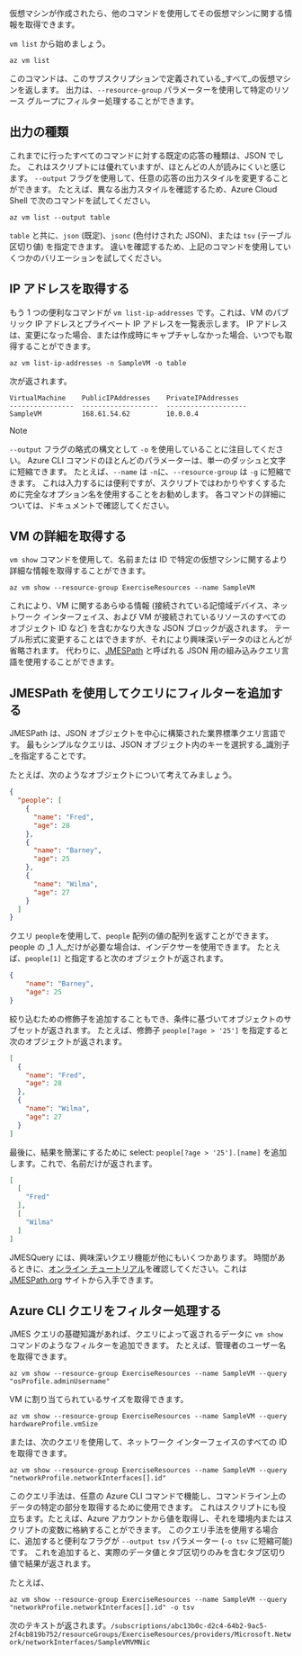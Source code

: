 仮想マシンが作成されたら、他のコマンドを使用してその仮想マシンに関する情報を取得できます。

`vm list` から始めましょう。

```azurecli
az vm list
```

このコマンドは、このサブスクリプションで定義されている_すべて_の仮想マシンを返します。 出力は、`--resource-group` パラメーターを使用して特定のリソース グループにフィルター処理することができます。 

## <a name="output-types"></a>出力の種類
これまでに行ったすべてのコマンドに対する既定の応答の種類は、JSON でした。 これはスクリプトには優れていますが、ほとんどの人が読みにくいと感じます。 `--output` フラグを使用して、任意の応答の出力スタイルを変更することができます。 たとえば、異なる出力スタイルを確認するため、Azure Cloud Shell で次のコマンドを試してください。

```azurecli
az vm list --output table
```

`table` と共に、`json` (既定)、`jsonc` (色付けされた JSON)、または `tsv` (テーブル区切り値) を指定できます。 違いを確認するため、上記のコマンドを使用していくつかのバリエーションを試してください。

## <a name="getting-the-ip-address"></a>IP アドレスを取得する

もう 1 つの便利なコマンドが `vm list-ip-addresses` です。これは、VM のパブリック IP アドレスとプライベート IP アドレスを一覧表示します。 IP アドレスは、変更になった場合、または作成時にキャプチャしなかった場合、いつでも取得することができます。

```azurecli
az vm list-ip-addresses -n SampleVM -o table
```

次が返されます。

```
VirtualMachine    PublicIPAddresses    PrivateIPAddresses
----------------  -------------------  --------------------
SampleVM          168.61.54.62         10.0.0.4
```

> [!NOTE]
> `--output` フラグの略式の構文として `-o` を使用していることに注目してください。 Azure CLI コマンドのほとんどのパラメーターは、単一のダッシュと文字に短縮できます。 たとえば、`--name` は `-n`に、`--resource-group` は `-g` に短縮できます。 これは入力するには便利ですが、スクリプトではわかりやすくするために完全なオプション名を使用することをお勧めします。 各コマンドの詳細については、ドキュメントで確認してください。

## <a name="getting-vm-details"></a>VM の詳細を取得する

`vm show` コマンドを使用して、名前または ID で特定の仮想マシンに関するより詳細な情報を取得することができます。

```azurecli
az vm show --resource-group ExerciseResources --name SampleVM
```

これにより、VM に関するあらゆる情報 (接続されている記憶域デバイス、ネットワーク インターフェイス、および VM が接続されているリソースのすべてのオブジェクト ID など) を含むかなり大きな JSON ブロックが返されます。 テーブル形式に変更することはできますが、それにより興味深いデータのほとんどが省略されます。 代わりに、[JMESPath](http://jmespath.org/) と呼ばれる JSON 用の組み込みクエリ言語を使用することができます。

## <a name="adding-filters-to-queries-with-jmespath"></a>JMESPath を使用してクエリにフィルターを追加する

JMESPath は、JSON オブジェクトを中心に構築された業界標準クエリ言語です。 最もシンプルなクエリは、JSON オブジェクト内のキーを選択する_識別子_を指定することです。

たとえば、次のようなオブジェクトについて考えてみましょう。

```json
{
  "people": [
    {
      "name": "Fred",
      "age": 28
    },
    {
      "name": "Barney",
      "age": 25
    },
    {
      "name": "Wilma",
      "age": 27
    }
  ]
}
```

クエリ `people`を使用して、`people` 配列の値の配列を返すことができます。 people の _1 人_だけが必要な場合は、インデクサーを使用できます。 たとえば、`people[1]` と指定すると次のオブジェクトが返されます。

```json
{
    "name": "Barney",
    "age": 25
}
```

絞り込むための修飾子を追加することもでき、条件に基づいてオブジェクトのサブセットが返されます。 たとえば、修飾子 `people[?age > '25']` を指定すると次のオブジェクトが返されます。

```json
[
  {
    "name": "Fred",
    "age": 28
  },
  {
    "name": "Wilma",
    "age": 27
  }
]
```

最後に、結果を簡潔にするために select: `people[?age > '25'].[name]` を追加します。これで、名前だけが返されます。

```json
[
  [
    "Fred"
  ],
  [
    "Wilma"
  ]
]
```

JMESQuery には、興味深いクエリ機能が他にもいくつかあります。 時間があるときに、[オンライン チュートリアル](http://jmespath.org/tutorial.html)を確認してください。これは [JMESPath.org](http://jmespath.org/) サイトから入手できます。

## <a name="filtering-our-azure-cli-queries"></a>Azure CLI クエリをフィルター処理する

JMES クエリの基礎知識があれば、クエリによって返されるデータに `vm show` コマンドのようなフィルターを追加できます。 たとえば、管理者のユーザー名を取得できます。

```azurecli
az vm show --resource-group ExerciseResources --name SampleVM --query "osProfile.adminUsername"
```

VM に割り当てられているサイズを取得できます。

```azurecli
az vm show --resource-group ExerciseResources --name SampleVM --query hardwareProfile.vmSize
```

または、次のクエリを使用して、ネットワーク インターフェイスのすべての ID を取得できます。

```azurecli
az vm show --resource-group ExerciseResources --name SampleVM --query "networkProfile.networkInterfaces[].id"
```

このクエリ手法は、任意の Azure CLI コマンドで機能し、コマンドライン上のデータの特定の部分を取得するために使用できます。 これはスクリプトにも役立ちます。たとえば、Azure アカウントから値を取得し、それを環境内またはスクリプトの変数に格納することができます。 このクエリ手法を使用する場合に、追加すると便利なフラグが `--output tsv` パラメーター (`-o tsv` に短縮可能) です。 これを追加すると、実際のデータ値とタブ区切りのみを含むタブ区切り値で結果が返されます。

たとえば、

```azurecli
az vm show --resource-group ExerciseResources --name SampleVM --query "networkProfile.networkInterfaces[].id" -o tsv
```

次のテキストが返されます。`/subscriptions/abc13b0c-d2c4-64b2-9ac5-2f4cb819b752/resourceGroups/ExerciseResources/providers/Microsoft.Network/networkInterfaces/SampleVMVMNic`

